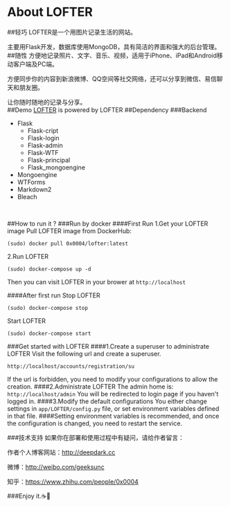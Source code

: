 # About LOFTER
##轻巧
LOFTER是一个用图片记录生活的网站。

主要用Flask开发，数据库使用MongoDB，具有简洁的界面和强大的后台管理。
##随性
方便地记录照片、文字、音乐、视频，适用于iPhone、iPad和Android移动客户端及PC端。

方便同步你的内容到新浪微博、QQ空间等社交网络，还可以分享到微信、易信聊天和朋友圈。

让你随时随地的记录与分享。
</br>
##Demo
[LOFTER](deepdark.cc) is powered by LOFTER
##Dependency
###Backend
* Flask  
    * Flask-cript
    * Flask-login
    * Flask-admin
    * Flask-WTF
    * Flask-principal
    * Flask_mongoengine
* Mongoengine
* WTForms
* Markdown2
* Bleach
</br>

##How to run it ?
###Run by docker
####First Run 
1.Get your LOFTER image
Pull LOFTER image from DockerHub:
```
(sudo) docker pull 0x0004/lofter:latest
```
2.Run LOFTER
```
(sudo) docker-compose up -d
```
Then you can visit LOFTER in your brower at `http://localhost`

####After first run
Stop LOFTER
```
(sudo) docker-compose stop
```
Start LOFTER
```
(sudo) docker-compose start
```
###Get started with LOFTER
####1.Create a superuser to administrate LOFTER
Visit the following url and create a superuser.
```
http://localhost/accounts/registration/su
```
If the url is forbidden, you need to modify your configurations to allow the creation.
####2.Administrate LOFTER
The admin home is: `http://localhost/admin`
You will be redirected to login page if you haven't logged in.
####3.Modify the default configurations
You either change settings in `app/LOFTER/config.py` file, or set environment variables defined in that file.
####Setting environment variables is recommended, and once the configuration is changed, you need to restart the service.
</br>

###技术支持
如果你在部署和使用过程中有疑问，请给作者留言：

作者个人博客网站：http://deepdark.cc

微博：http://weibo.com/geeksunc 

知乎：https://www.zhihu.com/people/0x0004

###Enjoy it.:coffee::lollipop:
